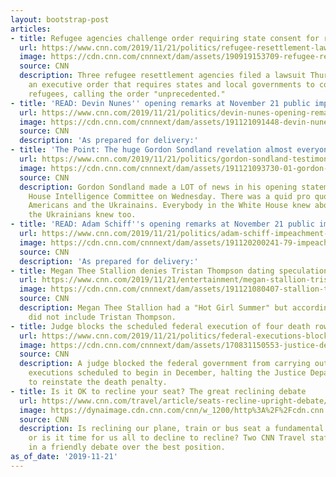 ```yaml
---
layout: bootstrap-post
articles:
- title: Refugee agencies challenge order requiring state consent for resettlement
  url: https://www.cnn.com/2019/11/21/politics/refugee-resettlement-lawsuit/index.html
  image: https://cdn.cnn.com/cnnnext/dam/assets/190919153709-refugee-resettlement-file-super-tease.jpg
  source: CNN
  description: Three refugee resettlement agencies filed a lawsuit Thursday challenging
    an executive order that requires states and local governments to consent to receiving
    refugees, calling the order "unprecedented."
- title: 'READ: Devin Nunes'' opening remarks at November 21 public impeachment hearing'
  url: https://www.cnn.com/2019/11/21/politics/devin-nunes-opening-remarks-impeachment-hearing/index.html
  image: https://cdn.cnn.com/cnnnext/dam/assets/191121091448-devin-nunes-impeachment-hearings-day-5-super-tease.jpg
  source: CNN
  description: 'As prepared for delivery:'
- title: 'The Point: The huge Gordon Sondland revelation almost everyone missed'
  url: https://www.cnn.com/2019/11/21/politics/gordon-sondland-testimony/index.html
  image: https://cdn.cnn.com/cnnnext/dam/assets/191121093730-01-gordon-sondland-1120-super-tease.jpg
  source: CNN
  description: Gordon Sondland made a LOT of news in his opening statement to the
    House Intelligence Committee on Wednesday. There was a quid pro quo between the
    Americans and the Ukrainains. Everybody in the White House knew about it. And
    the Ukrainians knew too.
- title: 'READ: Adam Schiff''s opening remarks at November 21 public impeachment hearing'
  url: https://www.cnn.com/2019/11/21/politics/adam-schiff-impeachment-hearing-opening-remarks-november-21/index.html
  image: https://cdn.cnn.com/cnnnext/dam/assets/191120200241-79-impeachment-hearing-1120-schiff-super-tease.jpg
  source: CNN
  description: 'As prepared for delivery:'
- title: Megan Thee Stallion denies Tristan Thompson dating speculation
  url: https://www.cnn.com/2019/11/21/entertainment/megan-stallion-tristan-thompson-trnd/index.html
  image: https://cdn.cnn.com/cnnnext/dam/assets/191121080407-stallion-thompson-split-super-tease.jpg
  source: CNN
  description: Megan Thee Stallion had a "Hot Girl Summer" but according to her, it
    did not include Tristan Thompson.
- title: Judge blocks the scheduled federal execution of four death row inmates
  url: https://www.cnn.com/2019/11/21/politics/federal-executions-blocked/index.html
  image: https://cdn.cnn.com/cnnnext/dam/assets/170831150553-justice-department-seal-super-tease.jpg
  source: CNN
  description: A judge blocked the federal government from carrying out four federal
    executions scheduled to begin in December, halting the Justice Department's plans
    to reinstate the death penalty.
- title: Is it OK to recline your seat? The great reclining debate
  url: https://www.cnn.com/travel/article/seats-recline-upright-debate/index.html
  image: https://dynaimage.cdn.cnn.com/cnn/w_1200/http%3A%2F%2Fcdn.cnn.com%2Fcnnnext%2Fdam%2Fassets%2F190718123835-03-airplane-middle-seat-design-super-tease.jpeg
  source: CNN
  description: Is reclining our plane, train or bus seat a fundamental passenger right,
    or is it time for us all to decline to recline? Two CNN Travel staffers engage
    in a friendly debate over the best position.
as_of_date: '2019-11-21'
---
```


